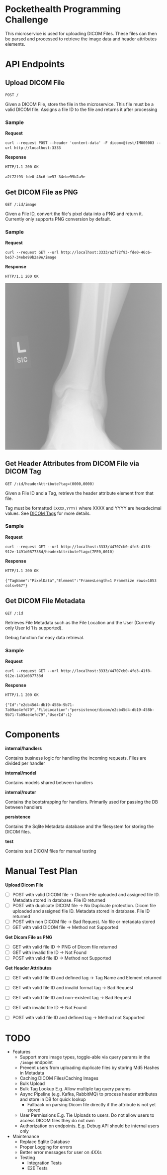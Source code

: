 # Pockethealth Programming Challenge

This microservice is used for uploading DICOM Files. These files can then be parsed and processed to retrieve the image data and header attributes elements.

# API Endpoints

## Upload DICOM File

`POST /`

Given a DICOM File, store the file in the microservice. This file must be a valid DICOM file. Assigns a file ID to the file and returns it after processing

### Sample

**Request**
```
curl --request POST --header 'content-data' -F dicom=@test/IM000003 --url http://localhost:3333
```

**Response**
```
HTTP/1.1 200 OK

a2f72f93-fde0-46c6-be57-34ebe99b2a9e
```

## Get DICOM File as PNG 

`GET /:id/image`

Given a File ID, convert the file's pixel data into a PNG and return it. Currently only supports PNG conversion by default.

### Sample

**Request**
```
curl --request GET --url http://localhost:3333/a2f72f93-fde0-46c6-be57-34ebe99b2a9e/image
```

**Response**
```
HTTP/1.1 200 OK
```

![sample](./sample.png)

## Get Header Attributes from DICOM File via DICOM Tag

`GET /:id/headerAttribute?tag=(0000,0000)`

Given a File ID and a Tag, retrieve the header attribute element from that file.

Tag must be formatted `(XXXX,YYYY)` where XXXX and YYYY are hexadecimal values. See [DICOM Tags](https://www.dicomlibrary.com/dicom/dicom-tags/) for more details.

### Sample

**Request**
```
curl --request GET --url http://localhost:3333/44707cb0-4fe3-41f8-912e-1491d087738d/headerAttribute?tag=(7FE0,0010)
```

**Response**
```
HTTP/1.1 200 OK

{"TagName":"PixelData","Element":"FramesLength=1 FrameSize rows=1053 cols=967"}
```

## Get DICOM File Metadata 

`GET /:id`

Retrieves File Metadata such as the File Location and the User (Currently only User Id 1 is supported).

Debug function for easy data retrieval. 

### Sample

**Request**
```
curl --request GET --url http://localhost:3333/44707cb0-4fe3-41f8-912e-1491d087738d
```

**Response**
```
HTTP/1.1 200 OK

{"Id":"e2cb45d4-db19-458b-9b71-7a09ae4efd79","FileLocation":"persistence/dicom/e2cb45d4-db19-458b-9b71-7a09ae4efd79","UserId":1}
```

# Components

**internal/handlers**

Contains business logic for handling the incoming requests. Files are divided per handler

**internal/model**

Contains models shared between handlers

**internal/router**

Contains the bootstrapping for handlers. Primarily used for passing the DB between handlers

**persistence**

Contains the Sqlite Metadata database and the filesystem for storing the DICOM files. 

**test**

Contains test DICOM files for manual testing

# Manual Test Plan

**Upload Dicom File**

- [ ] POST with valid DICOM file -> Dicom File uploaded and assigned file ID. Metadata stored in database. File ID returned
- [ ] POST with duplicate DICOM file -> No Duplicate protection. Dicom file uploaded and assigned file ID. Metadata stored in database. File ID returned
- [ ] POST with non DICOM file -> Bad Request. No file or metadata stored
- [ ] GET with valid DICOM file -> Method not Supported

**Get Dicom File as PNG**

- [ ] GET with valid file ID -> PNG of Dicom file returned
- [ ] GET with invalid file ID -> Not Found
- [ ] POST with valid file ID -> Method not Supported

**Get Header Attributes**

- [ ] GET with valid file ID and defined tag -> Tag Name and Element returned
- [ ] GET with valid file ID and invalid format tag -> Bad Request
- [ ] GET with valid file ID and non-existent tag -> Bad Request
- [ ] GET with invalid file ID -> Not Found
- [ ] POST with valid file ID and defined tag -> Method not Supported


# TODO
* Features
  * Support more image types, toggle-able via query params in the `/image` endpoint
  * Prevent users from uploading duplicate files by storing Md5 Hashes in Metadata
  * Caching DICOM Files/Caching Images
  * Bulk Upload
  * Bulk Tag Lookup E.g. Allow multiple tag query params
  * Async Pipeline (e.g. Kafka, RabbitMQ) to process header attributes and store in DB for quick lookup
    * Fallback on parsing Dicom file directly if the attribute is not yet stored
  * User Permissions E.g. Tie Uploads to users. Do not allow users to access DICOM files they do not own
  * Authorization on endpoints. E.g. Debug API should be internal users only
* Maintenance
  * Replace Sqlite Database
  * Proper Logging for errors
  * Better error messages for user on 4XXs
  * Testing
    * Integration Tests
    * E2E Tests